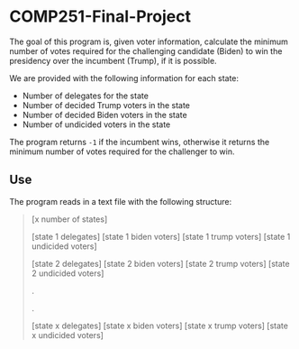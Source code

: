 # COMP251-Final-Project
The goal of this program is, given voter information, calculate the minimum number of votes required for the challenging candidate (Biden) to win the presidency over the incumbent (Trump), if it is possible.

We are provided with the following information for each state:
* Number of delegates for the state
* Number of decided Trump voters in the state
* Number of decided Biden voters in the state
* Number of undicided voters in the state

The program returns `-1` if the incumbent wins, otherwise it returns the minimum number of votes required for the challenger to win.

## Use
The program reads in a text file with the following structure:

> [x number of states]
>
> [state 1 delegates] [state 1 biden voters] [state 1 trump voters] [state 1 undicided voters]
>
> [state 2 delegates] [state 2 biden voters] [state 2 trump voters] [state 2 undicided voters]
>
> .
>
> .
>
> [state x delegates] [state x biden voters] [state x trump voters] [state x undicided voters]
